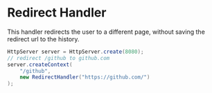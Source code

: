 # Redirect Handler

This handler redirects the user to a different page, without saving the redirect url to the history.

```java
HttpServer server = HttpServer.create(8080);
// redirect /github to github.com
server.createContext(
    "/github",
    new RedirectHandler("https://github.com/")
);
```